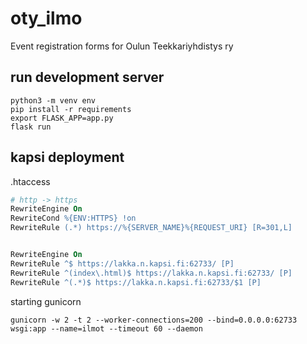 # oty_ilmo
Event registration forms for Oulun Teekkariyhdistys ry

## run development server
```shell
python3 -m venv env
pip install -r requirements
export FLASK_APP=app.py
flask run
```

## kapsi deployment

.htaccess
```apache
# http -> https
RewriteEngine On
RewriteCond %{ENV:HTTPS} !on
RewriteRule (.*) https://%{SERVER_NAME}%{REQUEST_URI} [R=301,L]


RewriteEngine On
RewriteRule ^$ https://lakka.n.kapsi.fi:62733/ [P]
RewriteRule ^(index\.html)$ https://lakka.n.kapsi.fi:62733/ [P]
RewriteRule ^(.*)$ https://lakka.n.kapsi.fi:62733/$1 [P]
```
starting gunicorn
```shell
gunicorn -w 2 -t 2 --worker-connections=200 --bind=0.0.0.0:62733 wsgi:app --name=ilmot --timeout 60 --daemon
```
